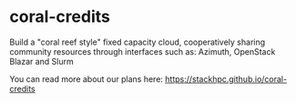 # coral-credits
Build a "coral reef style" fixed capacity cloud,
cooperatively sharing community resources through interfaces
such as: Azimuth, OpenStack Blazar and Slurm

You can read more about our plans here:
https://stackhpc.github.io/coral-credits
